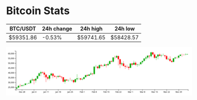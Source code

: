 # Bitcoin Stats

BTC/USDT|24h change|24h high|24h low|
|---|---|---|---|
|$59351.86|-0.53%|$59741.65|$58428.57|

<img src="./chart.svg">
